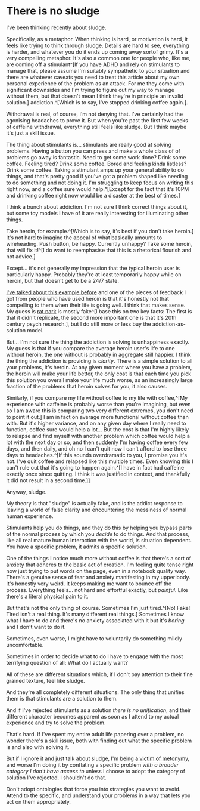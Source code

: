 # There is no sludge 

I've been thinking recently about sludge.

Specifically, as a metaphor. When thinking is hard, or motivation is hard, it feels like trying to think through sludge. Details are hard to see, everything is harder, and whatever you do it ends up coming away sortof grimy. It's a very compelling metaphor.
It's also a common one for people who, like me, are coming off a stimulant^[If you have ADHD and rely on stimulants to manage that, please assume I'm suitably sympathetic to your situation and there are whatever caveats you need to treat this article about my own personal experience of the problem as an attack. For me they come with significant downsides and I'm trying to figure out my way to manage without them, but that doesn't mean I think they're in principle an invalid solution.] addiction.^[Which is to say, I've stopped drinking coffee again.].

Withdrawal is real, of course, I'm not denying that. I've certainly had the agonising headaches to prove it. But when you're past the first few weeks of caffeine withdrawal, everything still feels like sludge. But I think maybe it's just a skill issue.

The thing about stimulants is... stimulants are really good at solving problems. Having a button you can press and make a whole class of of problems go away is fantastic. Need to get some work done? Drink some coffee. Feeling tired? Drink some coffee. Bored and feeling kinda listless? Drink some coffee. Taking a stimulant amps up your general ability to do things, and that's pretty good if you've got a problem shaped like needing to do something and not doing it. I'm struggling to keep focus on writing this right now, and a coffee sure would help.^[Except for the fact that it's 10PM and drinking coffee right now would be a disaster at the best of times.]

I think a bunch about addiction. I'm not sure I think correct things about it, but some toy models I have of it are really interesting for illuminating other things.

Take heroin, for example.^[Which is to say, it's best if you don't take heroin.] It's not hard to imagine the appeal of what basically amounts to wireheading. Push button, be happy. Currently unhappy? Take some heroin, that will fix it!^[I do want to reemphasise that this is a rhetorical flourish and not advice.]

Except... it's not generally my impression that the typical heroin user is particularly happy. Probably they're at least temporarily happy while on heroin, but that doesn't get to be a 24/7 state.

[I've talked about this example before](https://drmaciver.substack.com/i/43763473/choosing-not-to-eat-the-lotus) and one of the pieces of feedback I got from people who have used heroin is that it's honestly not that compelling to them when their life is going well. I think that makes sense. My guess is [rat park](https://en.wikipedia.org/wiki/Rat_Park) is mostly fake^[I base this on two key facts: The first is that it didn't replicate, the second more important one is that it's 20th century psych research.], but I do still more or less buy the addiction-as-solution model.

But... I'm not sure the thing the addiction is solving is unhappiness exactly. My guess is that if you compare the average heroin user's life to one without heroin, the one without is probably in aggregate still happier. I think the thing the addiction is providing is *clarity*. There is a simple solution to all your problems, it's heroin. At any given moment where you have a problem, the heroin will make your life better, the only cost is that each time you pick this solution you overall make your life much worse, as an increasingly large fraction of the problems that heroin solves for you, it also causes.

Similarly, if you compare my life without coffee to my life with coffee,^[My experience with caffeine is probably worse than you're imagining, but even so I am aware this is comparing two very different extremes, you don't need to point it out.] I am in fact on average more functional without coffee than with. But it's higher variance, and on any given day where I really need to function, coffee sure would help a lot... But the cost is that I'm highly likely to relapse and find myself with another problem which coffee would help a lot with the next day or so, and then suddenly I'm having coffee every few days, and then daily, and oh no I can't quit now I can't afford to lose three days to headaches.^[If this sounds overdramatic to you, I promise you it's not. I've quit coffee and relapsed like this multiple times. Even knowing this I can't rule out that it's going to happen again.^[I have in fact had caffeine exactly once since quitting. I think it was justified in context, and thankfully it did not result in a second time.]]

Anyway, sludge.

My theory is that "sludge" is actually fake, and is the addict response to leaving a world of false clarity and encountering the messiness of normal human experience.

Stimulants help you do things, and they do this by helping you bypass parts of the normal process by which you *decide* to do things. And that process, like all real mature human interaction with the world, is situation dependent. You have a specific problem, it admits a specific solution.

One of the things I notice much more without coffee is that there's a sort of anxiety that adheres to the basic act of creation. I'm feeling quite tense right now just trying to put words on the page, even in a notebook quality way. There's a genuine sense of fear and anxiety manifesting in my upper body. It's honestly very weird. It keeps making me want to bounce off the process. Everything feels... not hard and effortful exactly, but *painful*. Like there's a literal physical pain to it.

But that's not the only thing of course. Sometimes I'm just tired.^[No! Fake! Tired isn't a real thing. It's many different real things.]
Sometimes I know what I have to do and there's no anxiety associated with it but it's *boring* and I don't want to do it.

Sometimes, even worse, I might have to voluntarily do something mildly uncomfortable.

Sometimes in order to decide what to do I have to engage with the most terrifying question of all: What do I actually want?

All of these are different situations which, if I don't pay attention to their fine grained texture, feel like sludge.

And they're all completely different situations. The only thing that unifies them is that stimulants are a solution to them.

And if I've rejected stimulants as a solution *there is no unification*, and their different character becomes apparent as soon as I attend to my actual experience and try to solve the problem.

That's hard. If I've spent my entire adult life papering over a problem, no wonder there's a skill issue, both with finding out what the specific problem is and also with solving it.

But if I ignore it and just talk about sludge, I'm being [a victim of metonymy](https://notebook.drmaciver.com/posts/2022-05-30-18:41.html), and worse I'm doing it by conflating a specific problem *with a broader category I don't have access to* unless I choose to adopt the category of solution I've rejected. I shouldn't do that.

Don't adopt ontologies that force you into strategies you want to avoid. Attend to the specific, and understand your problems in a way that lets you act on them appropriately.
